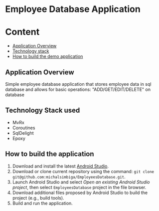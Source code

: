 # Employee Database Application 
# Content
* [Application Overview](#application-overview)
* [Technology stack](#technology-stack)
* [How to build the demo application](#how-to-build-the-application)

## Application Overview
Simple employee database application that stores employee data in sql database and allows for basic operations: "ADD/GET/EDIT/DELETE" on database

## Technology Stack used 
* MvRx
* Coroutines
* SqlDelight
* Epoxy

## How to build the application

1. Download and install the latest [Android Studio](https://developer.android.com/studio/index.html).
2. Download or clone current repository using the command: 
`git clone git@github.com:michalsimbiga/EmployeesDatabase.git`.
4. Launch Android Studio and select _Open an existing Android Studio project_, then select `EmployeesDatabase` project in the file browser.
5. Download additional files proposed by Android Studio to build the project (e.g., build tools).
6. Build and run the application.

